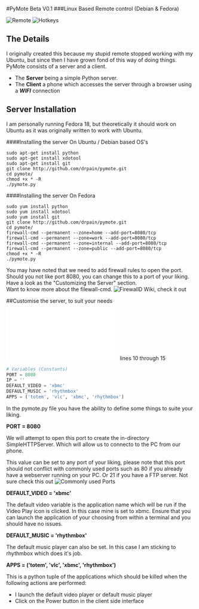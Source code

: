 #PyMote Beta V0.1
###Linux Based Remote control (Debian & Fedora)

![Remote](https://raw.github.com/drpain/pymote/master/assets/img/remote.jpg)  ![Hotkeys](https://raw.github.com/drpain/pymote/master/assets/img/hotkeys.jpg) 

The Details
--------- 
 
I originally created this because my stupid remote stopped working with my Ubuntu, but since then I have grown fond of this way of doing things. PyMote consists of a server and a client.

- The **Server** being a simple Python server.
- The **Client** a phone which accesses the server through a browser using a ***WIFI*** connection

Server Installation
--------- 

I am personally running Fedora 18, but theoretically it should work on Ubuntu as it was originally written to work with Ubuntu.

####Installing the server On Ubuntu / Debian based OS's

```terminal
sudo apt-get install python  
sudo apt-get install xdotool  
sudo apt-get install git  
git clone http://github.com/drpain/pymote.git  
cd pymote/  
chmod +x * -R  
./pymote.py  
```

####Installing the server On Fedora  
```terminal  
sudo yum install python  
sudo yum install xdotool  
sudo yum install git  
git clone http://github.com/drpain/pymote.git  
cd pymote/  
firewall-cmd --permanent --zone=home --add-port=8080/tcp
firewall-cmd --permanent --zone=work --add-port=8080/tcp
firewall-cmd --permanent --zone=internal --add-port=8080/tcp
firewall-cmd --permanent --zone=public --add-port=8080/tcp
chmod +x * -R  
./pymote.py  
```  
You may have noted that we need to add firewall rules to open the port. Should you not like port 8080, you can change this to a port of your liking. Have a look as the "Customizing the Server" section.  
Want to know more about the filewall-cmd. ![FirewallD Wiki, check it out](https://fedoraproject.org/wiki/FirewallD)  
  
  
##Customise the server, to suit your needs
![pymote.py](pymote.py) lines 10 through 15
```python
# Variables (Constants)
PORT = 8080
IP = ''
DEFAULT_VIDEO = 'xbmc'
DEFAULT_MUSIC = 'rhythmbox'
APPS = ('totem', 'vlc', 'xbmc', 'rhythmbox')
```
In the pymote.py file you have the ability to define some things to suite your liking.  
   
**PORT = 8080**    

We will attempt to open this port to create the in-directory SimpleHTTPServer. Which will allow us to connecto to the PC from our phone.  

This value can be set to any port of your liking, please note that this port should not conflict with commonly used ports such as 80 if you already have a webserver running on your PC. Or 21 if you have a FTP server. Not sure check this out ![Commonly used Ports](https://en.wikipedia.org/wiki/List_of_TCP_and_UDP_port_numbers)  

**DEFAULT_VIDEO = 'xbmc'** 
 
The default video variable is the application name which will be run if the Video Play icon is clicked. In this case mine is set to xbmc. Ensure that you can launch the application of your choosing from within a terminal and you should have no issues.

**DEFAULT_MUSIC = 'rhythmbox'**   

The default music player can also be set. In this case I am sticking to rhythmbox which does it's job. 

**APPS = ('totem', 'vlc', 'xbmc', 'rhythmbox')**  

This is a python tuple of the applications which should be killed when the following actions are performed:  
- I launch the default video player or default music player
- Click on the Power button in the client side interface

